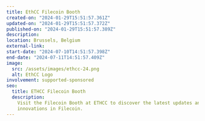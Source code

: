 ```yaml
---
title: EthCC Filecoin Booth
created-on: "2024-01-29T15:51:57.361Z"
updated-on: "2024-01-29T15:51:57.372Z"
published-on: "2024-01-29T15:51:57.389Z"
description:
location: Brussels, Belgium
external-link:
start-date: "2024-07-10T14:51:57.398Z"
end-date: "2024-07-11T14:51:57.409Z"
image:
  src: /assets/images/ethcc-24.png
  alt: EthCC Logo
involvement: supported-sponsored
seo:
  title: ETHCC Filecoin Booth
  description:
    Visit the Filecoin Booth at ETHCC to discover the latest updates and
    innovations in Filecoin.
---
```

